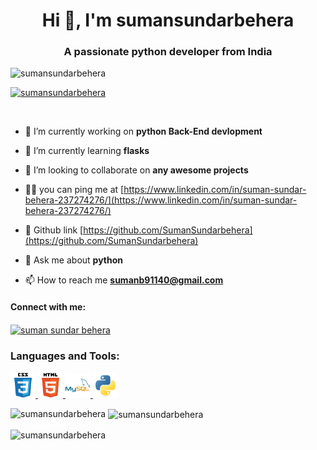 <h1 align="center">Hi 👋, I'm sumansundarbehera</h1>
<h3 align="center">A passionate python developer from India</h3>

<p align="left"> <img src="https://komarev.com/ghpvc/?username=sumansundarbehera&label=Profile%20views&color=0e75b6&style=flat" alt="sumansundarbehera" /> </p>

<p align="left"> <a href="https://github.com/ryo-ma/github-profile-trophy"><img src="https://github-profile-trophy.vercel.app/?username=sumansundarbehera" alt="sumansundarbehera" /></a> </p>

<p align="left"> <a href="https://twitter.com/" target="blank"><img src="https://img.shields.io/twitter/follow/?logo=twitter&style=for-the-badge" alt="" /></a> </p>

- 🔭 I’m currently working on **python Back-End devlopment**

- 🌱 I’m currently learning **flasks**

- 👯 I’m looking to collaborate on **any awesome projects**

- 👨‍💻 you can ping me at [https://www.linkedin.com/in/suman-sundar-behera-237274276/](https://www.linkedin.com/in/suman-sundar-behera-237274276/)

- 📝 Github link [https://github.com/SumanSundarbehera](https://github.com/SumanSundarbehera)

- 💬 Ask me about **python**

- 📫 How to reach me **sumanb91140@gmail.com**

<h4 align="left">Connect with me:</h4>
<p align="left">
<a href="https://linkedin.com/in/suman sundar behera" target="blank"><img align="center" src="https://raw.githubusercontent.com/rahuldkjain/github-profile-readme-generator/master/src/images/icons/Social/linked-in-alt.svg" alt="suman sundar behera" height="30" width="40" /></a>
</p>

<h3 align="left">Languages and Tools:</h3>
<p align="left"> <a href="https://www.w3schools.com/css/" target="_blank" rel="noreferrer"> <img src="https://raw.githubusercontent.com/devicons/devicon/master/icons/css3/css3-original-wordmark.svg" alt="css3" width="40" height="40"/> </a> <a href="https://www.w3.org/html/" target="_blank" rel="noreferrer"> <img src="https://raw.githubusercontent.com/devicons/devicon/master/icons/html5/html5-original-wordmark.svg" alt="html5" width="40" height="40"/> </a> <a href="https://www.mysql.com/" target="_blank" rel="noreferrer"> <img src="https://raw.githubusercontent.com/devicons/devicon/master/icons/mysql/mysql-original-wordmark.svg" alt="mysql" width="40" height="40"/> </a> <a href="https://www.python.org" target="_blank" rel="noreferrer"> <img src="https://raw.githubusercontent.com/devicons/devicon/master/icons/python/python-original.svg" alt="python" width="40" height="40"/> </a> </p>

<p><img align="left" src="https://github-readme-stats.vercel.app/api/top-langs?username=sumansundarbehera&show_icons=true&locale=en&layout=compact" alt="sumansundarbehera" /></p>

<p>&nbsp;<img align="center" src="https://github-readme-stats.vercel.app/api?username=sumansundarbehera&show_icons=true&locale=en" alt="sumansundarbehera" /></p>

<p><img align="center" src="https://github-readme-streak-stats.herokuapp.com/?user=sumansundarbehera&" alt="sumansundarbehera" /></p>
